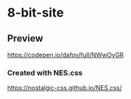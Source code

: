 # 8-bit-site

## Preview

https://codepen.io/dafov/full/NWwOyGR

### Created with NES.css

https://nostalgic-css.github.io/NES.css/
